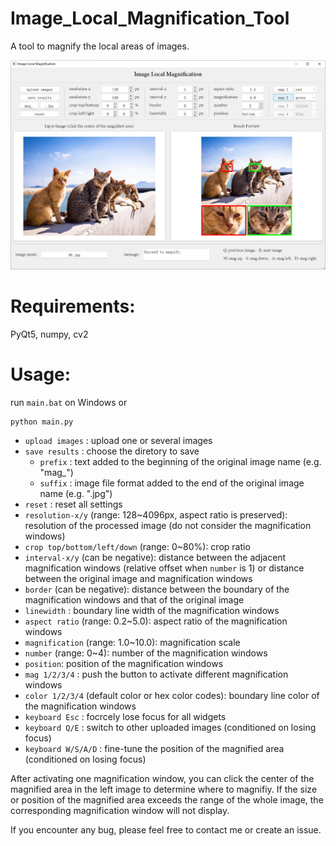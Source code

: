 # Image_Local_Magnification_Tool
A tool to magnify the local areas of images.

![image](./demo.jpg)

# Requirements:

PyQt5, numpy, cv2

# Usage:

run `main.bat` on Windows or
```
python main.py
```


- `upload images` : upload one or several images
- `save results` : choose the diretory to save
  - `prefix` : text added to the beginning of the original image name (e.g. "mag_")
  - `suffix` : image file format added to the end of the original image name (e.g. ".jpg")
- `reset` : reset all settings
- `resolution-x/y` (range: 128~4096px, aspect ratio is preserved): resolution of the processed image (do not consider the magnification windows)
- `crop top/bottom/left/down` (range: 0~80%): crop ratio
- `interval-x/y` (can be negative): distance between the adjacent magnification windows (relative offset when `number` is 1) or distance between the original image and magnification windows
- `border` (can be negative): distance between the boundary of the magnification windows and that of the original image
- `linewidth` : boundary line width of the magnification windows
- `aspect ratio` (range: 0.2~5.0): aspect ratio of the magnification windows
- `magnification` (range: 1.0~10.0): magnification scale
- `number` (range: 0~4): number of the magnification windows
- `position`: position of the magnification windows
- `mag 1/2/3/4` : push the button to activate different magnification windows
- `color 1/2/3/4` (default color or hex color codes): boundary line color of the magnification windows
- `keyboard Esc` : focrcely lose focus for all widgets
- `keyboard Q/E` : switch to other uploaded images (conditioned on losing focus)
- `keyboard W/S/A/D` : fine-tune the position of the magnified area (conditioned on losing focus)

After activating one magnification window, you can click the center of the magnified area in the left image to determine where to magnifiy. If the size or position of the magnified area exceeds the range of the whole image, the corresponding magnification window will not display.

If you encounter any bug, please feel free to contact me or create an issue.